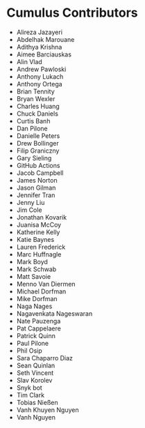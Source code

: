 # Cumulus Contributors

* Alireza Jazayeri
* Abdelhak Marouane
* Adithya Krishna
* Aimee Barciauskas
* Alin Vlad
* Andrew Pawloski
* Anthony Lukach
* Anthony Ortega
* Brian Tennity
* Bryan Wexler
* Charles Huang
* Chuck Daniels
* Curtis Banh
* Dan Pilone
* Danielle Peters
* Drew Bollinger
* Filip Graniczny
* Gary Sieling
* GitHub Actions
* Jacob Campbell
* James Norton
* Jason Gilman
* Jennifer Tran
* Jenny Liu
* Jim Cole
* Jonathan Kovarik
* Juanisa McCoy
* Katherine Kelly
* Katie Baynes
* Lauren Frederick
* Marc Huffnagle
* Mark Boyd
* Mark Schwab
* Matt Savoie
* Menno Van Diermen
* Michael Dorfman
* Mike Dorfman
* Naga Nages
* Nagavenkata Nageswaran
* Nate Pauzenga
* Pat Cappelaere
* Patrick Quinn
* Paul Pilone
* Phil Osip
* Sara Chaparro Diaz
* Sean Quinlan
* Seth Vincent
* Slav Korolev
* Snyk bot
* Tim Clark
* Tobias Nießen
* Vanh Khuyen Nguyen
* Vanh Nguyen
